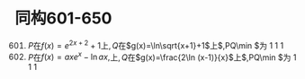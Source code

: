# 同构601-650
601. $P$在$f(x)=e^{2x+2}+1$上$,Q$在$g(x)=\ln\sqrt{x+1}+1$上$,PQ\min $为	1	1	1
602. $P$在$f(x)=axe^{x}-\ln ax,$上$,Q$在$g(x)=\frac{2\ln (x-1)}{x}$上$,PQ\min $为	1	1	1